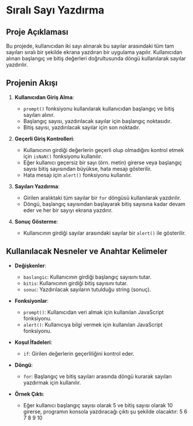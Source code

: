 # Sıralı Sayı Yazdırma

## Proje Açıklaması
Bu projede, kullanıcıdan iki sayı alınarak bu sayılar arasındaki tüm tam sayıları sıralı bir şekilde ekrana yazdıran bir uygulama yapılır. Kullanıcıdan alınan başlangıç ve bitiş değerleri doğrultusunda döngü kullanılarak sayılar yazdırılır.

## Projenin Akışı

1. **Kullanıcıdan Giriş Alma**:
   - `prompt()` fonksiyonu kullanılarak kullanıcıdan başlangıç ve bitiş sayıları alınır.
   - Başlangıç sayısı, yazdırılacak sayılar için başlangıç noktasıdır.
   - Bitiş sayısı, yazdırılacak sayılar için son noktadır.

2. **Geçerli Giriş Kontrolleri**:
   - Kullanıcının girdiği değerlerin geçerli olup olmadığını kontrol etmek için `isNaN()` fonksiyonu kullanılır. 
   - Eğer kullanıcı geçersiz bir sayı (örn. metin) girerse veya başlangıç sayısı bitiş sayısından büyükse, hata mesajı gösterilir.
   - Hata mesajı için `alert()` fonksiyonu kullanılır.

3. **Sayıları Yazdırma**:
   - Girilen aralıktaki tüm sayılar bir `for` döngüsü kullanılarak yazdırılır.
   - Döngü, başlangıç sayısından başlayarak bitiş sayısına kadar devam eder ve her bir sayıyı ekrana yazdırır.

4. **Sonuç Gösterme**:
   - Kullanıcının girdiği sayılar arasındaki sayılar bir `alert()` ile gösterilir.

## Kullanılacak Nesneler ve Anahtar Kelimeler

- **Değişkenler**:
  - `baslangic`: Kullanıcının girdiği başlangıç sayısını tutar.
  - `bitis`: Kullanıcının girdiği bitiş sayısını tutar.
  - `sonuc`: Yazdırılacak sayıların tutulduğu string (sonuç).

- **Fonksiyonlar**:
  - `prompt()`: Kullanıcıdan veri almak için kullanılan JavaScript fonksiyonu.
  - `alert()`: Kullanıcıya bilgi vermek için kullanılan JavaScript fonksiyonu.

- **Koşul İfadeleri**:
  - `if`: Girilen değerlerin geçerliliğini kontrol eder.

- **Döngü**:
  - `for`: Başlangıç ve bitiş sayıları arasında döngü kurarak sayıları yazdırmak için kullanılır.

- **Örnek Çıktı**:
  - Eğer kullanıcı başlangıç sayısı olarak 5 ve bitiş sayısı olarak 10 girerse, programın konsola yazdıracağı çıktı şu şekilde olacaktır:
  5
  6
  7
  8
  9
  10
